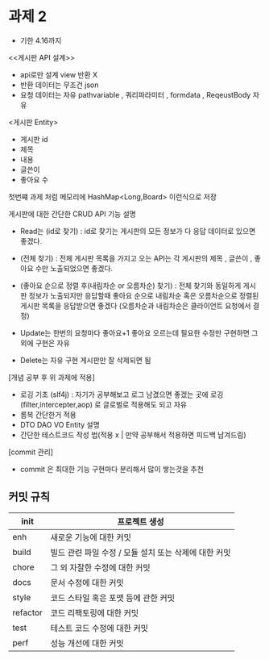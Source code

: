 # 과제 2
- 기한 4.16까지

<<게시판 API 설계>>
- api로만 설계 view 반환 X
-  반환 데이터는 무조건 json
-  요청 데이터는 자유 pathvariable , 쿼리파라미터 , formdata , ReqeustBody 자유


<게시판 Entity>
- 게시판 id
- 제목
- 내용
- 글쓴이
- 좋아요 수

첫번쨰 과제 처럼 메모리에 HashMap<Long,Board> 이런식으로 저장

게시판에 대한 간단한 CRUD API 기능 설명

- Read는 
(id로 찾기)
: id로 찾기는 게시판의 모든 정보가 다 응답 데이터로 있으면 좋겠다.

- (전체 찾기)
: 전체 게시판 목록을 가지고 오는 API는 각 게시판의 제목 , 글쓴이 , 좋아요 수만 노출되었으면 좋겠다.
  
- (좋아요 순으로 정렬 후(내림차순 or 오름차순) 찾기)
: 전체 찾기와 동일하게 게시판 정보가 노출되지만 응답할때 좋아요 순으로 내림차순 혹은 오름차순으로
정렬된 게시판 목록을 응답받으면 좋겠다 (오름차순과 내림차순은 클라이언트 요청에서 결정)

- Update는 
한번의 요청마다 좋아요+1
좋아요 오르는데 필요한 수정만 구현하면 그 외에 구현은 자유

- Delete는 자유 구현 게시판만 잘 삭제되면 됨


[개념 공부 후 위 과제에 적용]
- 로깅 기초 (slf4j) : 자기가 공부해보고 로그 남겼으면 좋겠는 곳에 로깅 
(filter,intercepter,aop) 로 글로벌로 적용해도 되고 자유
- 롬복 간단한거 적용
- DTO DAO VO Entity 설명
- 간단한 테스트코드 작성 법(적용 x | 만약 공부해서 적용하면 피드백 남겨드림)


[commit 관리]

- commit 은 최대한 기능 구현마다 분리해서 많이 쌓는것을 추천
## 커밋 규칙

| init | 프로젝트 생성 |
| --- | --- |
| enh | 새로운 기능에 대한 커밋 |
| build | 빌드 관련 파일 수정 / 모듈 설치 또는 삭제에 대한 커밋 |
| chore | 그 외 자잘한 수정에 대한 커밋 |
| docs | 문서 수정에 대한 커밋 |
| style | 코드 스타일 혹은 포맷 등에 관한 커밋 |
| refactor | 코드 리팩토링에 대한 커밋 |
| test | 테스트 코드 수정에 대한 커밋 |
| perf | 성능 개선에 대한 커밋 |


